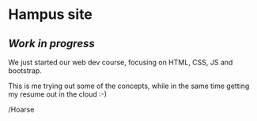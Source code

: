 # Hampus site

## *Work in progress*

We just started our web dev course, focusing on HTML, CSS, JS and bootstrap.

This is me trying out some of the concepts, while in the same time getting my resume
out in the cloud :-)

/Hoarse
